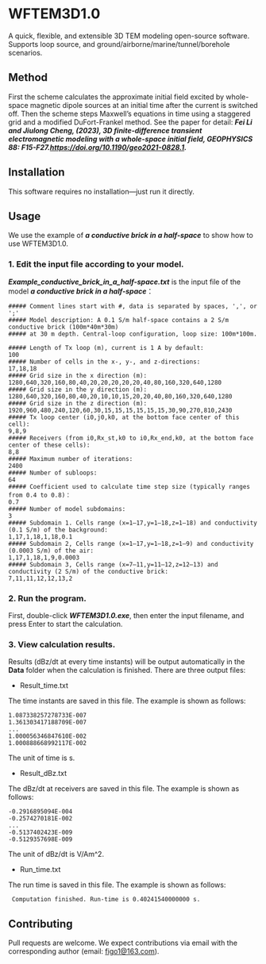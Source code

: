 # WFTEM3D1.0

A quick, flexible, and extensible 3D TEM modeling open-source software. 
Supports loop source, and ground/airborne/marine/tunnel/borehole scenarios.

## Method

First the scheme calculates the approximate initial field excited by
whole-space magnetic dipole sources at an initial time after the current 
is switched off. Then the scheme steps Maxwell’s equations in time 
using a staggered grid and a modified DuFort-Frankel method. See the 
paper for detail: ***Fei Li and Jiulong Cheng, (2023), 3D finite-difference
transient electromagnetic modeling with a whole-space initial field, 
GEOPHYSICS 88: F15-F27.https://doi.org/10.1190/geo2021-0828.1.***

## Installation

This software requires no installation—just run it directly.

## Usage

We use the example of ***a conductive brick in a half-space*** 
to show how to use WFTEM3D1.0. 

### 1. Edit the input file according to your model.

***Example_conductive_brick_in_a_half-space.txt*** is the input file 
of the model ***a conductive brick in a half-space***：
``` 
##### Comment lines start with #, data is separated by spaces, ',', or ';'
##### Model description: A 0.1 S/m half-space contains a 2 S/m conductive brick (100m*40m*30m) 
##### at 30 m depth. Central-loop configuration, loop size: 100m*100m. 

##### Length of Tx loop (m), current is 1 A by default:
100
##### Number of cells in the x-, y-, and z-directions:
17,18,18
##### Grid size in the x direction (m):
1280,640,320,160,80,40,20,20,20,20,20,40,80,160,320,640,1280
##### Grid size in the y direction (m):
1280,640,320,160,80,40,20,10,10,15,20,20,40,80,160,320,640,1280
##### Grid size in the z direction (m):
1920,960,480,240,120,60,30,15,15,15,15,15,15,30,90,270,810,2430
##### Tx loop center (i0,j0,k0, at the bottom face center of this cell):
9,8,9
##### Receivers (from i0,Rx_st,k0 to i0,Rx_end,k0, at the bottom face center of these cells):
8,8
##### Maximum number of iterations:
2400
##### Number of subloops:
64
##### Coefficient used to calculate time step size (typically ranges from 0.4 to 0.8)：
0.7
##### Number of model subdomains:
3
##### Subdomain 1. Cells range (x=1–17,y=1–18,z=1–18) and conductivity (0.1 S/m) of the background: 
1,17,1,18,1,18,0.1
##### Subdomain 2, Cells range (x=1–17,y=1–18,z=1–9) and conductivity (0.0003 S/m) of the air:
1,17,1,18,1,9,0.0003
##### Subdomain 3, Cells range (x=7–11,y=11–12,z=12–13) and conductivity (2 S/m) of the conductive brick:
7,11,11,12,12,13,2
```
### 2. Run the program.

First, double-click ***WFTEM3D1.0.exe***, then enter the input filename, and press Enter to start the calculation.

### 3. View calculation results.

Results (dBz/dt at every time instants) will be output automatically in 
the **Data** folder when the calculation is finished. 
There are three output files:

* Result_time.txt

The time instants are saved in this file. The example is shown as follows:
```
1.087338257278733E-007
1.361303417188709E-007
...
1.000056346847610E-002
1.000888668992117E-002
```
The unit of time is s.

* Result_dBz.txt

The dBz/dt at receivers are saved in this file. The example is shown as follows:
```
-0.2916895094E-004
-0.2574270181E-002
... 
-0.5137402423E-009
-0.5129357698E-009
```
The unit of dBz/dt is V/Am^2.

* Run_time.txt

The run time is saved in this file. The example is shown as follows:
```
 Computation finished. Run-time is 0.40241540000000 s.
```

## Contributing
Pull requests are welcome. We expect contributions via email with the 
corresponding author (email: figo1@163.com).
